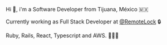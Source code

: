 Hi 👋, i'm a Software Developer from Tijuana, México 🇲🇽

Currently working as Full Stack Developer at [@RemoteLock](https://github.com/RemoteLock) 🔒

Ruby, Rails, React, Typescript and AWS. 🧑🏽‍💻

